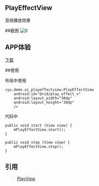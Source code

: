 ## PlayEffectView 

音频播放效果

##截图
![0](https://github.com/yuxiangxin/PlayEffectView/blob/master/ext/demo.gif)

## APP体验
[下载](https://github.com/yuxiangxin/PlayEffectView/blob/master/ext/demp.apk)

##使用    
	
布局中使用

    <yu.demo.ui_playeffectview.PlayEffectView
        android:id="@+id/play_effect_v"
        android:layout_width="30dp"
        android:layout_height="30dp"
        />	
 
代码中

    public void start (View view) {
        mPlayEffectView.start();
    }

    public void stop (View view) {
        mPlayEffectView.stop();
    }

## 引用
>[PlayView](https://github.com/HaoTianYi/PlayView)
